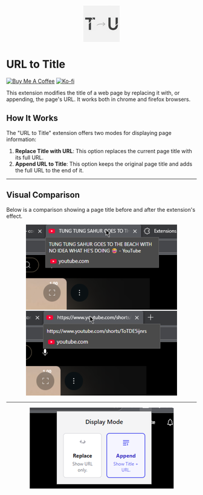 <div align="center">
  <img src="icon48.png" alt="URL to Title icon" width="96" height="96">
</div>

# URL to Title

[![Buy Me A Coffee](https://img.shields.io/badge/☕-Buy%20me%20a%20coffee-yellow?style=flat-square)](https://www.buymeacoffee.com/kur0)
[![Ko-fi](https://img.shields.io/badge/Ko--fi-Support%20me-blue?style=flat-square&logo=ko-fi)](https://ko-fi.com/N4N41M2YUG)  

This extension modifies the title of a web page by replacing it with, or appending, the page's URL. It works both in chrome and firefox browsers.

## How It Works

The "URL to Title" extension offers two modes for displaying page information:

1.  **Replace Title with URL**: This option replaces the current page title with its full URL.
2.  **Append URL to Title**: This option keeps the original page title and adds the full URL to the end of it.

---

## Visual Comparison

Below is a comparison showing a page title before and after the extension's effect.

<div align="center">
  <img src="screenshots/screenshot2.png" alt="Before URL to Title" width="400">
  <img src="screenshots/screenshot3.png" alt="After URL to Title" width="400">
</div>

---

<div align="center">
  <img src="screenshots/screenshot1.png" alt="URL to Title settings menu">
</div>
